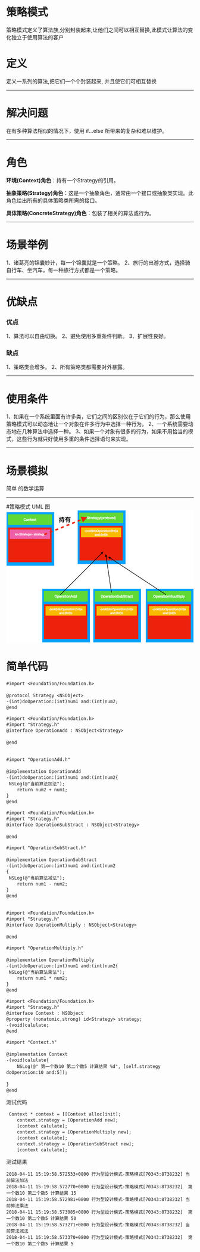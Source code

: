 # 策略模式



策略模式定义了算法族,分别封装起来,让他们之间可以相互替换,此模式让算法的变化独立于使用算法的客户

# 定义
定义一系列的算法,把它们一个个封装起来, 并且使它们可相互替换
****
# 解决问题
在有多种算法相似的情况下，使用 if...else 所带来的复杂和难以维护。
******
# 角色
**环境(Context)角色**：持有一个Strategy的引用。

**抽象策略(Strategy)角色**：这是一个抽象角色，通常由一个接口或抽象类实现。此角色给出所有的具体策略类所需的接口。

**具体策略(ConcreteStrategy)角色**：包装了相关的算法或行为。
****
# 场景举例
1、诸葛亮的锦囊妙计，每一个锦囊就是一个策略。 
2、旅行的出游方式，选择骑自行车、坐汽车，每一种旅行方式都是一个策略。
*****
# 优缺点
### 优点
 1、算法可以自由切换。
 2、避免使用多重条件判断。
 3、扩展性良好。
### 缺点
1、策略类会增多。 2、所有策略类都需要对外暴露。
*****
# 使用条件
 1、如果在一个系统里面有许多类，它们之间的区别仅在于它们的行为，那么使用策略模式可以动态地让一个对象在许多行为中选择一种行为。
 2、一个系统需要动态地在几种算法中选择一种。
 3、如果一个对象有很多的行为，如果不用恰当的模式，这些行为就只好使用多重的条件选择语句来实现。

***
# 场景模拟
简单 的数学运算
***
#策略模式 UML 图
![策略模式](./image1.png)


# 简单代码

```
#import <Foundation/Foundation.h>

@protocol Strategy <NSObject>
-(int)doOperation:(int)num1 and:(int)num2;
@end

```
```
#import <Foundation/Foundation.h>
#import "Strategy.h"
@interface OperationAdd : NSObject<Strategy>

@end
```

```

#import "OperationAdd.h"

@implementation OperationAdd
-(int)doOperation:(int)num1 and:(int)num2{
 NSLog(@"当前算法加法");
    return num2 + num1;
}
@end

```
```
#import <Foundation/Foundation.h>
#import "Strategy.h"
@interface OperationSubStract : NSObject<Strategy>

@end
```
```
#import "OperationSubStract.h"

@implementation OperationSubStract
-(int)doOperation:(int)num1 and:(int)num2
{
 NSLog(@"当前算法减法");
    return num1 - num2;
}
@end

```

```

#import <Foundation/Foundation.h>
#import "Strategy.h"
@interface OperationMultiply : NSObject<Strategy>

@end

```
```
#import "OperationMultiply.h"

@implementation OperationMultiply
-(int)doOperation:(int)num1 and:(int)num2{
 NSLog(@"当前算法乘法");
    return num1 * num2;
}
@end
```
```
#import <Foundation/Foundation.h>
#import "Strategy.h"
@interface Context : NSObject
@property (nonatomic,strong) id<Strategy> strategy;
-(void)calulate;
@end
```
```
#import "Context.h"

@implementation Context
-(void)calulate{
    NSLog(@" 第一个数10 第二个数5 计算结果 %d", [self.strategy doOperation:10 and:5]);
   
}
@end
```

测试代码
```
 Context * context = [[Context alloc]init];
    context.strategy = [OperationAdd new];
    [context calulate];
    context.strategy = [OperationMultiply new];
    [context calulate];
    context.strategy = [OperationSubStract new];
    [context calulate];

```
测试结果
```
2018-04-11 15:19:58.572533+0800 行为型设计模式-策略模式[70343:8738232] 当前算法加法
2018-04-11 15:19:58.572770+0800 行为型设计模式-策略模式[70343:8738232]  第一个数10 第二个数5 计算结果 15
2018-04-11 15:19:58.572981+0800 行为型设计模式-策略模式[70343:8738232] 当前算法乘法
2018-04-11 15:19:58.573085+0800 行为型设计模式-策略模式[70343:8738232]  第一个数10 第二个数5 计算结果 50
2018-04-11 15:19:58.573271+0800 行为型设计模式-策略模式[70343:8738232] 当前算法减法
2018-04-11 15:19:58.573370+0800 行为型设计模式-策略模式[70343:8738232]  第一个数10 第二个数5 计算结果 5
```











